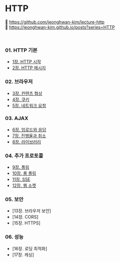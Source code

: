 # HTTP

🔗 https://github.com/jeonghwan-kim/lecture-http  
🔗 https://jeonghwan-kim.github.io/posts?series=HTTP

<br>

### 01. HTTP 기본

- [1장. HTTP 시작](https://github.com/aluvy/lecture-http/blob/main/ch01/README.md)
- [2장. HTTP 메시지](https://github.com/aluvy/lecture-http/blob/main/ch02/README.md)

### 02. 브라우저

- [3장. 컨텐츠 협상](https://github.com/aluvy/lecture-http/blob/main/ch03/README.md)
- [4장. 쿠키](https://github.com/aluvy/lecture-http/blob/main/ch04/README.md)
- [5장. 네트워크 요청](https://github.com/aluvy/lecture-http/blob/main/ch05/README.md)

### 03. AJAX

- [6장. 업로드와 응답](https://github.com/aluvy/lecture-http/blob/main/ch06/README.md)
- [7장. 진행율과 취소](https://github.com/aluvy/lecture-http/blob/main/ch07/README.md)
- [8장. 라이브러리](https://github.com/aluvy/lecture-http/blob/main/ch08/README.md)

### 04. 추가 프로토콜

- [9장. 폴링](https://github.com/aluvy/lecture-http/blob/main/ch09/README.md)
- [10장. 롱 폴링](https://github.com/aluvy/lecture-http/blob/main/ch10/README.md)
- [11장. SSE](https://github.com/aluvy/lecture-http/blob/main/ch11/README.md)
- [12장. 웹 소켓](https://github.com/aluvy/lecture-http/blob/main/ch12/README.md)

### 05. 보안

- [13장. 브라우저 보안]
- [14장. CORS]
- [15장. HTTPS]

### 06. 성능

- [16장. 로딩 최적화]
- [17장. 캐싱]
